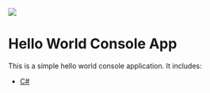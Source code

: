 ![](http://g.recordit.co/9YeCHoMc6Y.gif)

# Hello World Console App

This is a simple hello world console application. It includes:

- [C#](https://docs.microsoft.com/en-us/dotnet/csharp/)

